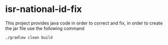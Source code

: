# isr-national-id-fix

This project provides java code in order to correct and fix,
in order to create the jar file use the following command

`./gradlew clean build`
